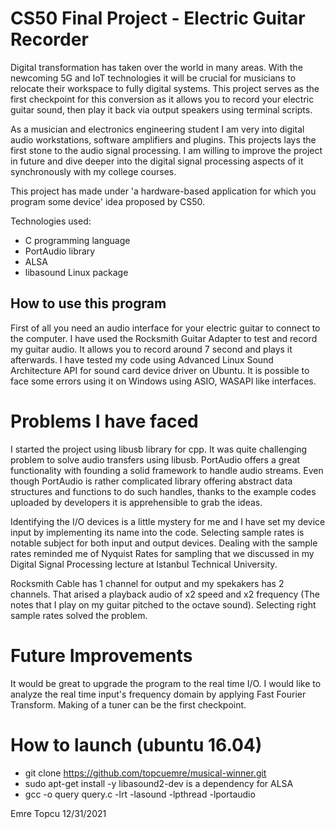 # CS50 Final Project - Electric Guitar Recorder

Digital transformation has taken over the world in many areas. With the newcoming 5G and IoT technologies it will be crucial for musicians to relocate their workspace to fully digital systems. This project serves as the first checkpoint for this conversion as it allows you to record your electric guitar sound, then play it back via output speakers using terminal scripts.

As a musician and electronics engineering student I am very into digital audio workstations, software amplifiers and plugins. This projects lays the first stone to the audio signal processing. I am willing to improve the project in future and dive deeper into the digital signal processing aspects of it synchronously with my college courses.

This project has made under 'a hardware-based application for which you program some device' idea proposed by CS50.

Technologies used:
- C programming language
- PortAudio library
- ALSA
- libasound Linux package

## How to use this program

First of all you need an audio interface for your electric guitar to connect to the computer. I have used the Rocksmith Guitar Adapter to test and record my guitar audio. It allows you to record around 7 second and plays it afterwards. I have tested my code using Advanced Linux Sound Architecture API for sound card device driver on Ubuntu. It is possible to face some errors using it on Windows using ASIO, WASAPI like interfaces.

# Problems I have faced

I started the project using libusb library for cpp. It was quite challenging problem to solve audio transfers using libusb. PortAudio offers a great functionality with founding a solid framework to handle audio streams.
Even though PortAudio is rather complicated library offering abstract data structures and functions to do such handles, thanks to the example codes uploaded by developers it is apprehensible to grab the ideas.

Identifying the I/O devices is a little  mystery for me and I have set my device input by implementing its name into the code. Selecting sample rates is notable subject for both input and output devices. Dealing with the sample rates reminded me of Nyquist Rates for sampling that we discussed in my Digital Signal Processing lecture at Istanbul Technical University.

Rocksmith Cable has 1 channel for output and my spekakers has 2 channels. That arised a playback audio  of  x2 speed and x2 frequency (The notes that I play on my guitar pitched to the octave sound). Selecting right sample rates solved the problem.

# Future Improvements

It would be great to upgrade the program to the real time I/O. I would like to analyze the real time input's frequency domain by applying Fast Fourier Transform. Making of a tuner can be the first checkpoint.

# How to launch (ubuntu 16.04)
- git clone https://github.com/topcuemre/musical-winner.git
- sudo apt-get install -y libasound2-dev is a dependency for ALSA
- gcc -o query query.c -lrt -lasound -lpthread -lportaudio


Emre Topcu 12/31/2021
